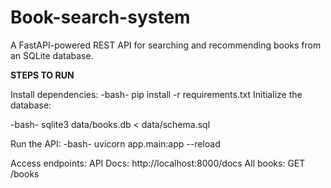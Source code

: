 # Book-search-system
A FastAPI-powered REST API for searching and recommending books from an SQLite database.


**STEPS TO RUN**

Install dependencies:
-bash-
pip install -r requirements.txt
Initialize the database:

-bash-
sqlite3 data/books.db < data/schema.sql

Run the API:
-bash-
uvicorn app.main:app --reload

Access endpoints:
API Docs: http://localhost:8000/docs
All books: GET /books
